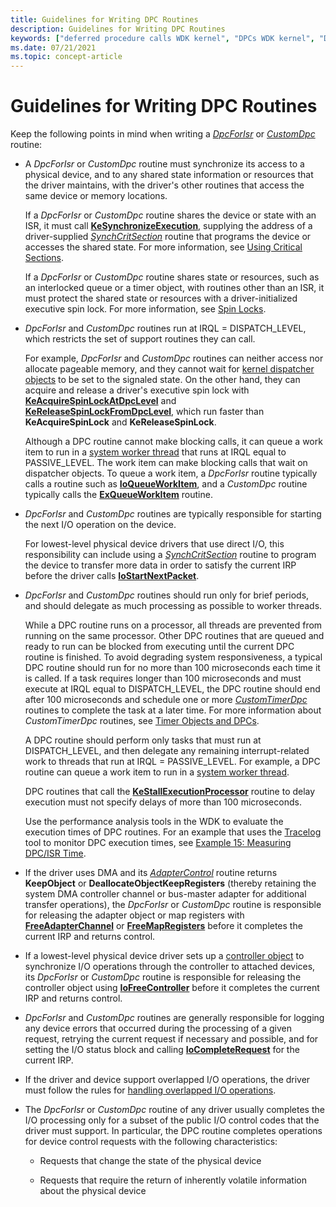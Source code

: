 ```yaml
---
title: Guidelines for Writing DPC Routines
description: Guidelines for Writing DPC Routines
keywords: ["deferred procedure calls WDK kernel", "DPCs WDK kernel", "DpcForIsr", "CustomDpc"]
ms.date: 07/21/2021
ms.topic: concept-article
---
```


# Guidelines for Writing DPC Routines

Keep the following points in mind when writing a [*DpcForIsr*](/windows-hardware/drivers/ddi/wdm/nc-wdm-io_dpc_routine) or [*CustomDpc*](/windows-hardware/drivers/ddi/wdm/nc-wdm-kdeferred_routine) routine:

- A *DpcForIsr* or *CustomDpc* routine must synchronize its access to a physical device, and to any shared state information or resources that the driver maintains, with the driver's other routines that access the same device or memory locations.

    If a *DpcForIsr* or *CustomDpc* routine shares the device or state with an ISR, it must call [**KeSynchronizeExecution**](/windows-hardware/drivers/ddi/wdm/nf-wdm-kesynchronizeexecution), supplying the address of a driver-supplied [*SynchCritSection*](/windows-hardware/drivers/ddi/wdm/nc-wdm-ksynchronize_routine) routine that programs the device or accesses the shared state. For more information, see [Using Critical Sections](using-critical-sections.md).

    If a *DpcForIsr* or *CustomDpc* routine shares state or resources, such as an interlocked queue or a timer object, with routines other than an ISR, it must protect the shared state or resources with a driver-initialized executive spin lock. For more information, see [Spin Locks](./introduction-to-spin-locks.md).

- *DpcForIsr* and *CustomDpc* routines run at IRQL = DISPATCH_LEVEL, which restricts the set of support routines they can call.

    For example, *DpcForIsr* and *CustomDpc* routines can neither access nor allocate pageable memory, and they cannot wait for [kernel dispatcher objects](./introduction-to-kernel-dispatcher-objects.md) to be set to the signaled state. On the other hand, they can acquire and release a driver's executive spin lock with [**KeAcquireSpinLockAtDpcLevel**](/windows-hardware/drivers/ddi/wdm/nf-wdm-keacquirespinlockatdpclevel) and [**KeReleaseSpinLockFromDpcLevel**](/windows-hardware/drivers/ddi/wdm/nf-wdm-kereleasespinlockfromdpclevel), which run faster than **KeAcquireSpinLock** and **KeReleaseSpinLock**.

    Although a DPC routine cannot make blocking calls, it can queue a work item to run in a [system worker thread](system-worker-threads.md) that runs at IRQL equal to PASSIVE_LEVEL. The work item can make blocking calls that wait on dispatcher objects. To queue a work item, a *DpcForIsr* routine typically calls a routine such as [**IoQueueWorkItem**](/windows-hardware/drivers/ddi/wdm/nf-wdm-ioqueueworkitem), and a *CustomDpc* routine typically calls the [**ExQueueWorkItem**](/windows-hardware/drivers/ddi/wdm/nf-wdm-exqueueworkitem) routine.

- *DpcForIsr* and *CustomDpc* routines are typically responsible for starting the next I/O operation on the device.

    For lowest-level physical device drivers that use direct I/O, this responsibility can include using a [*SynchCritSection*](/windows-hardware/drivers/ddi/wdm/nc-wdm-ksynchronize_routine) routine to program the device to transfer more data in order to satisfy the current IRP before the driver calls [**IoStartNextPacket**](/windows-hardware/drivers/ddi/ntifs/nf-ntifs-iostartnextpacket).

- *DpcForIsr* and *CustomDpc* routines should run only for brief periods, and should delegate as much processing as possible to worker threads.

    While a DPC routine runs on a processor, all threads are prevented from running on the same processor. Other DPC routines that are queued and ready to run can be blocked from executing until the current DPC routine is finished. To avoid degrading system responsiveness, a typical DPC routine should run for no more than 100 microseconds each time it is called. If a task requires longer than 100 microseconds and must execute at IRQL equal to DISPATCH_LEVEL, the DPC routine should end after 100 microseconds and schedule one or more [*CustomTimerDpc*](using-a-customtimerdpc-routine.md) routines to complete the task at a later time. For more information about *CustomTimerDpc* routines, see [Timer Objects and DPCs](timer-objects-and-dpcs.md).

    A DPC routine should perform only tasks that must run at DISPATCH_LEVEL, and then delegate any remaining interrupt-related work to threads that run at IRQL = PASSIVE_LEVEL. For example, a DPC routine can queue a work item to run in a [system worker thread](system-worker-threads.md).

    DPC routines that call the [**KeStallExecutionProcessor**](/windows-hardware/drivers/ddi/ntifs/nf-ntifs-kestallexecutionprocessor) routine to delay execution must not specify delays of more than 100 microseconds.

    Use the performance analysis tools in the WDK to evaluate the execution times of DPC routines. For an example that uses the [Tracelog](../devtest/tracelog.md) tool to monitor DPC execution times, see [Example 15: Measuring DPC/ISR Time](../devtest/example-15--measuring-dpc-isr-time.md).

- If the driver uses DMA and its [*AdapterControl*](/windows-hardware/drivers/ddi/wdm/nc-wdm-driver_control) routine returns **KeepObject** or **DeallocateObjectKeepRegisters** (thereby retaining the system DMA controller channel or bus-master adapter for additional transfer operations), the *DpcForIsr* or *CustomDpc* routine is responsible for releasing the adapter object or map registers with [**FreeAdapterChannel**](/windows-hardware/drivers/ddi/wdm/nc-wdm-pfree_adapter_channel) or [**FreeMapRegisters**](/windows-hardware/drivers/ddi/wdm/nc-wdm-pfree_map_registers) before it completes the current IRP and returns control.

- If a lowest-level physical device driver sets up a [controller object](./introduction-to-controller-objects.md) to synchronize I/O operations through the controller to attached devices, its *DpcForIsr* or *CustomDpc* routine is responsible for releasing the controller object using [**IoFreeController**](/windows-hardware/drivers/ddi/ntddk/nf-ntddk-iofreecontroller) before it completes the current IRP and returns control.

- *DpcForIsr* and *CustomDpc* routines are generally responsible for logging any device errors that occurred during the processing of a given request, retrying the current request if necessary and possible, and for setting the I/O status block and calling [**IoCompleteRequest**](/windows-hardware/drivers/ddi/wdm/nf-wdm-iocompleterequest) for the current IRP.

- If the driver and device support overlapped I/O operations, the driver must follow the rules for [handling overlapped I/O operations](handling-overlapped-i-o-operations.md).

- The *DpcForIsr* or *CustomDpc* routine of any driver usually completes the I/O processing only for a subset of the public I/O control codes that the driver must support. In particular, the DPC routine completes operations for device control requests with the following characteristics:

  - Requests that change the state of the physical device

  - Requests that require the return of inherently volatile information about the physical device
